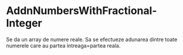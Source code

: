 # AddnNumbersWithFractional-Integer
Se da un array de numere reale. Sa se efectueze adunarea dintre toate numerele care au partea intreaga=partea reala.
